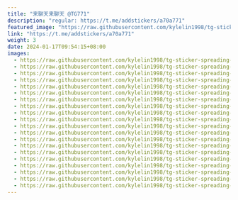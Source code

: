 ```yaml
---
title: "来聊天来聊天 @TG771"
description: "regular: https://t.me/addstickers/a70a771"
featured_image: "https://raw.githubusercontent.com/kylelin1998/tg-sticker-spreading-worldwide-images/main/img/f03b9de5-2af8-4dcc-a88f-42a5c621a371.jpg"
link: "https://t.me/addstickers/a70a771"
weight: 3
date: 2024-01-17T09:54:15+08:00
images:
  - https://raw.githubusercontent.com/kylelin1998/tg-sticker-spreading-worldwide-images/main/img/f03b9de5-2af8-4dcc-a88f-42a5c621a371.jpg
  - https://raw.githubusercontent.com/kylelin1998/tg-sticker-spreading-worldwide-images/main/img/ea46a3ee-0455-473f-a381-f9b1c991db88.jpg
  - https://raw.githubusercontent.com/kylelin1998/tg-sticker-spreading-worldwide-images/main/img/dcb6473a-c4d1-4032-b169-f1ae95586ca2.jpg
  - https://raw.githubusercontent.com/kylelin1998/tg-sticker-spreading-worldwide-images/main/img/810fca55-7d13-4252-a715-553af5810481.jpg
  - https://raw.githubusercontent.com/kylelin1998/tg-sticker-spreading-worldwide-images/main/img/97286bde-efe7-482e-8bad-9677af448bf7.jpg
  - https://raw.githubusercontent.com/kylelin1998/tg-sticker-spreading-worldwide-images/main/img/511fd259-8838-48b2-b683-257bcd8c42c6.jpg
  - https://raw.githubusercontent.com/kylelin1998/tg-sticker-spreading-worldwide-images/main/img/8177fbc1-1886-4243-8cbe-52202ea8d2ec.jpg
  - https://raw.githubusercontent.com/kylelin1998/tg-sticker-spreading-worldwide-images/main/img/392f5e5e-a52b-45c6-b808-b5ae7b37cb42.jpg
  - https://raw.githubusercontent.com/kylelin1998/tg-sticker-spreading-worldwide-images/main/img/352bf6ba-bf48-4516-8dab-c1512de944bc.jpg
  - https://raw.githubusercontent.com/kylelin1998/tg-sticker-spreading-worldwide-images/main/img/69be14f9-a654-49a7-b1df-37061a6cb906.jpg
  - https://raw.githubusercontent.com/kylelin1998/tg-sticker-spreading-worldwide-images/main/img/346098b9-5a16-4df7-b6bd-92d32d6ef914.jpg
  - https://raw.githubusercontent.com/kylelin1998/tg-sticker-spreading-worldwide-images/main/img/60643232-0754-4791-9cd0-a382bcd1e349.jpg
  - https://raw.githubusercontent.com/kylelin1998/tg-sticker-spreading-worldwide-images/main/img/020a274c-20e9-4a69-92f7-f5a316921e27.jpg
  - https://raw.githubusercontent.com/kylelin1998/tg-sticker-spreading-worldwide-images/main/img/42e50458-c98a-4934-9088-a4d2f38c4c3b.jpg
  - https://raw.githubusercontent.com/kylelin1998/tg-sticker-spreading-worldwide-images/main/img/f923c53d-427b-411a-9c4f-8d8b43304e5b.jpg
  - https://raw.githubusercontent.com/kylelin1998/tg-sticker-spreading-worldwide-images/main/img/6707f6f8-6eb2-41ff-8f5a-893bf36e533f.jpg
  - https://raw.githubusercontent.com/kylelin1998/tg-sticker-spreading-worldwide-images/main/img/3f553ebb-eb0a-4f20-b5d7-fef734fcaa41.jpg
  - https://raw.githubusercontent.com/kylelin1998/tg-sticker-spreading-worldwide-images/main/img/f0f7a8be-11a2-4864-9c18-e41ff085229f.jpg
  - https://raw.githubusercontent.com/kylelin1998/tg-sticker-spreading-worldwide-images/main/img/c2f37ea2-57d0-42be-810d-7dbdc01830fe.jpg
  - https://raw.githubusercontent.com/kylelin1998/tg-sticker-spreading-worldwide-images/main/img/36e72631-d130-4296-9560-33d431ffa70c.jpg
---
```

